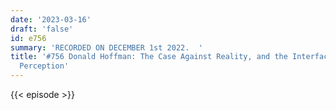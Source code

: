 ```yaml
---
date: '2023-03-16'
draft: 'false'
id: e756
summary: 'RECORDED ON DECEMBER 1st 2022.  '
title: '#756 Donald Hoffman: The Case Against Reality, and the Interface Theory of
  Perception'
---
```

{{< episode >}}
